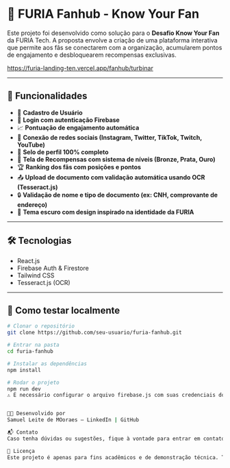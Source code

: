 # 🐾 FURIA Fanhub - Know Your Fan

Este projeto foi desenvolvido como solução para o **Desafio Know Your Fan** da FURIA Tech. A proposta envolve a criação de uma plataforma interativa que permite aos fãs se conectarem com a organização, acumularem pontos de engajamento e desbloquearem recompensas exclusivas.

https://furia-landing-ten.vercel.app/fanhub/turbinar

---

## 🚀 Funcionalidades

- 📌 **Cadastro de Usuário**
- 💬 **Login com autenticação Firebase**
- 📈 **Pontuação de engajamento automática**
- 🧩 **Conexão de redes sociais (Instagram, Twitter, TikTok, Twitch, YouTube)**
- 🏅 **Selo de perfil 100% completo**
- 🎁 **Tela de Recompensas com sistema de níveis (Bronze, Prata, Ouro)**
- 🏆 **Ranking dos fãs com posições e pontos**
- 📤 **Upload de documento com validação automática usando OCR (Tesseract.js)**
- 🔒 **Validação de nome e tipo de documento (ex: CNH, comprovante de endereço)**
- 🌙 **Tema escuro com design inspirado na identidade da FURIA**

---

## 🛠️ Tecnologias

- React.js
- Firebase Auth & Firestore
- Tailwind CSS
- Tesseract.js (OCR)

---

## 🧪 Como testar localmente

```bash
# Clonar o repositório
git clone https://github.com/seu-usuario/furia-fanhub.git

# Entrar na pasta
cd furia-fanhub

# Instalar as dependências
npm install

# Rodar o projeto
npm run dev
⚠️ É necessário configurar o arquivo firebase.js com suas credenciais do Firebase.


👨‍💻 Desenvolvido por
Samuel Leite de MOoraes – LinkedIn | GitHub

📬 Contato
Caso tenha dúvidas ou sugestões, fique à vontade para entrar em contato!

🏁 Licença
Este projeto é apenas para fins acadêmicos e de demonstração técnica. Todos os direitos da marca FURIA pertencem à organização FURIA Esports.
